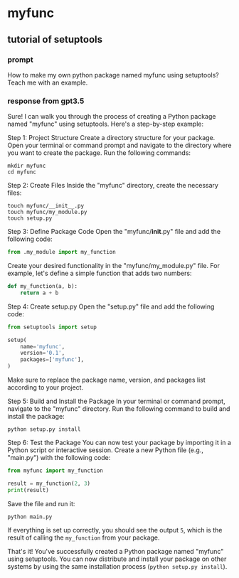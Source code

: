 # myfunc

## tutorial of setuptools

### prompt

How to make my own python package named myfunc using setuptools? Teach me with an example.

### response from gpt3.5

Sure! I can walk you through the process of creating a Python package named "myfunc" using setuptools. Here's a step-by-step example:

Step 1: Project Structure
Create a directory structure for your package. Open your terminal or command prompt and navigate to the directory where you want to create the package. Run the following commands:

```
mkdir myfunc
cd myfunc
```

Step 2: Create Files
Inside the "myfunc" directory, create the necessary files:

```
touch myfunc/__init__.py
touch myfunc/my_module.py
touch setup.py
```

Step 3: Define Package Code
Open the "myfunc/__init__.py" file and add the following code:

```python
from .my_module import my_function
```

Create your desired functionality in the "myfunc/my_module.py" file. For example, let's define a simple function that adds two numbers:

```python
def my_function(a, b):
    return a + b
```

Step 4: Create setup.py
Open the "setup.py" file and add the following code:

```python
from setuptools import setup

setup(
    name='myfunc',
    version='0.1',
    packages=['myfunc'],
)
```

Make sure to replace the package name, version, and packages list according to your project.

Step 5: Build and Install the Package
In your terminal or command prompt, navigate to the "myfunc" directory. Run the following command to build and install the package:

```
python setup.py install
```

Step 6: Test the Package
You can now test your package by importing it in a Python script or interactive session. Create a new Python file (e.g., "main.py") with the following code:

```python
from myfunc import my_function

result = my_function(2, 3)
print(result)
```

Save the file and run it:

```
python main.py
```

If everything is set up correctly, you should see the output `5`, which is the result of calling the `my_function` from your package.

That's it! You've successfully created a Python package named "myfunc" using setuptools. You can now distribute and install your package on other systems by using the same installation process (`python setup.py install`).

